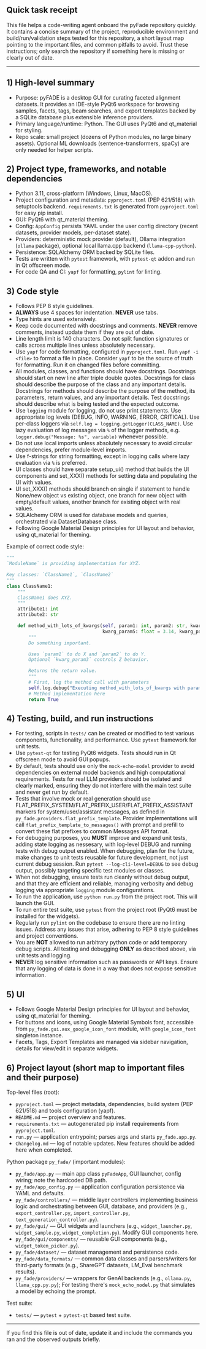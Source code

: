 ## Quick task receipt

This file helps a code-writing agent onboard the pyFade repository quickly. It contains a concise summary of the project, reproducible environment and build/run/validation steps tested for this repository, a short layout map pointing to the important files, and common pitfalls to avoid. Trust these instructions; only search the repository if something here is missing or clearly out of date.

---

## 1) High-level summary

- Purpose: pyFADE is a desktop GUI for curating faceted alignment datasets. It provides an IDE-style PyQt6 workspace for browsing samples, facets, tags, beam searches, and export templates backed by a SQLite database plus extensible inference providers.
- Primary language/runtime: Python. The GUI uses PyQt6 and qt_material for styling.
- Repo scale: small project (dozens of Python modules, no large binary assets). Optional ML downloads (sentence-transformers, spaCy) are only needed for helper scripts.

## 2) Project type, frameworks, and notable dependencies

- Python 3.11, cross-platform (Windows, Linux, MacOS).
- Project configuration and metadata: `pyproject.toml` (PEP 621/518) with setuptools backend. `requirements.txt` is generated from `pyproject.toml` for easy pip install.
- GUI: PyQt6 with qt_material theming.
- Config: `AppConfig` persists YAML under the user config directory (recent datasets, provider models, per-dataset state).
- Providers: deterministic mock provider (default), Ollama integration (`ollama` package), optional local llama.cpp backend (`llama-cpp-python`).
- Persistence: SQLAlchemy ORM backed by SQLite files.
- Tests are written with `pytest` framework, with `pytest-qt` addon and run in Qt offscreen mode.
- For code QA and CI: `yapf` for formatting, `pylint` for linting.

## 3) Code style
- Follows PEP 8 style guidelines.
- **ALWAYS** use 4 spaces for indentation. **NEVER** use tabs.
- Type hints are used extensively.
- Keep code documented with docstrings and comments. **NEVER** remove comments, instead update them if they are out of date.
- Line length limit is 140 characters. Do not split function signatures or calls across multiple lines unless absolutely necessary.
- Use `yapf` for code formatting, configured in `pyproject.toml`. Run `yapf -i <file>` to format a file in place. Consider `yapf` to be the source of truth for formatting. Run it on changed files before committing.
- All modules, classes, and functions should have docstrings. Docstrings should start on new line after triple double quotes. Docstrings for class should describe the purpose of the class and any important details. Docstrings for methods should describe the purpose of the method, its parameters, return values, and any important details. Test docstrings should describe what is being tested and the expected outcome.
- Use `logging` module for logging, do not use print statements. Use appropriate log levels (DEBUG, INFO, WARNING, ERROR, CRITICAL). Use per-class loggers via `self.log = logging.getLogger(CLASS_NAME)`. Use lazy evaluation of log messages via `%` of the logger methods, e.g. `logger.debug("Message: %s", variable)` whenever possible.
- Do not use local imports unless absolutely necessary to avoid circular dependencies, prefer module-level imports.
- Use f-strings for string formatting, except in logging calls where lazy evaluation via `%` is preferred.
- UI classes should have separate setup_ui() method that builds the UI components and set_XXX() methods for setting data and populating the UI with values.
- UI set_XXX() methods should branch on single if statement to handle None/new object vs existing object, one branch for new object with empty/default values, another branch for existing object with real values.
- SQLAlchemy ORM is used for database models and queries, orchestrated via DatasetDatabase class.
- Following Google Material Design principles for UI layout and behavior, using qt_material for theming.

Example of correct code style:
```python
"""
`ModuleName` is providing implementation for XYZ.

Key classes: `ClassName1`, `ClassName2`
"""
class ClassName1:
    """
    ClassName1 does XYZ.
    """
    attribute1: int
    attribute2: str

    def method_with_lots_of_kwargs(self, param1: int, param2: str, kwarg_param3: str = "default", kwarg_param4: int = 42,
                                   kwarg_param5: float = 3.14, kwarg_param6: bool = True) -> bool:
        """
        Do something important.

        Uses `param1` to do X and `param2` to do Y.
        Optional `kwarg_param3` controls Z behavior.

        Returns the return value.
        """
        # First, log the method call with parameters
        self.log.debug("Executing method_with_lots_of_kwargs with param1=%d, param2=%s", param1, param2)
        # Method implementation here
        return True
```

## 4) Testing, build, and run instructions
- For testing, scripts in `tests/` can be created or modified to test various components, functionality, and performance. Use `pytest` framework for unit tests.
- Use `pytest-qt` for testing PyQt6 widgets. Tests should run in Qt offscreen mode to avoid GUI popups.
- By default, tests should use only the `mock-echo-model` provider to avoid dependencies on external model backends and high computational requirements. Tests for real LLM providers should be isolated and clearly marked, ensuring they do not interfere with the main test suite and never get run by default.
- Tests that involve mock or real generation should use FLAT_PREFIX_SYSTEM/FLAT_PREFIX_USER/FLAT_PREFIX_ASSISTANT markers for system/user/assistant messages, as defined in `py_fade.providers.flat_prefix_template`. Provider implementations will call `flat_prefix_template_to_messages()` with prompt and prefill to convert these flat prefixes to common Messages API format.
- For debugging purposes, you **MUST** improve and expand unit tests, adding state logging as nessesary, with log-level DEBUG and running tests with debug output enabled. When debugging, plan for the future, make changes to unit tests reusable for future development, not just current debug session. Run `pytest --log-cli-level=DEBUG` to see debug output, possibly targeting specific test modules or classes.
- When not debugging, ensure tests run cleanly without debug output, and that they are efficient and reliable, managing verbosity and debug logging via appropriate `logging` module configurations.
- To run the application, use `python run.py` from the project root. This will launch the GUI.
- To run entire test suite, use `pytest` from the project root (PyQt6 must be installed for the widgets).
- Regularly run `pylint` on the codebase to ensure there are no linting issues. Address any issues that arise, adhering to PEP 8 style guidelines and project conventions.
- You are **NOT** allowed to run arbitrary python code or add temporary debug scripts. All testing and debugging **ONLY** as described above, via unit tests and logging.
- **NEVER** log sensitive information such as passwords or API keys. Ensure that any logging of data is done in a way that does not expose sensitive information.

## 5) UI
- Follows Google Material Design principles for UI layout and behavior, using qt_material for theming.
- For buttons and icons, using Google Material Symbols font, accessible from `py_fade.gui.aux_google_icon_font` module, with `google_icon_font` singleton instance.
- Facets, Tags, Export Templates are managed via sidebar navigation, details for view/edit in separate widgets.

## 6) Project layout (short map to important files and their purpose)

Top-level files (root):
- `pyproject.toml` — project metadata, dependencies, build system (PEP 621/518) and tools configuration (yapf).
- `README.md` — project overview and features.
- `requirements.txt` — autogenerated pip install requirements from `pyproject.toml`.
- `run.py` — application entrypoint; parses args and starts `py_fade.app.py`.
- `Changelog.md` — log of notable updates. New features should be added here when completed.

Python package `py_fade/` (important modules):
- `py_fade/app.py` — main app class `pyFadeApp`, GUI launcher, config wiring; note the hardcoded DB path.
- `py_fade/app_config.py` — application configuration persistence via YAML and defaults.
- `py_fade/controllers/` — middle layer controllers implementing business logic and orchestrating between GUI, database, and providers (e.g., `export_controller.py`, `import_controller.py`, `text_generation_controller.py`).
- `py_fade/gui/` — GUI widgets and launchers (e.g., `widget_launcher.py`, `widget_sample.py`, `widget_completion.py`). Modify GUI components here.
- `py_fade/gui/components/` — reusable GUI components (e.g., `widget_token_picker.py`).
- `py_fade/dataset/` — dataset management and persistence code.
- `py_fade/data_formats/` — common data classes and parsers/writers for third-party formats (e.g., ShareGPT datasets, LM_Eval benchmark results).
- `py_fade/providers/` — wrappers for GenAI backends (e.g., `ollama.py`, `llama_cpp.py.py`); For testing there's `mock_echo_model.py` that simulates a model by echoing the prompt.

Test suite:
- `tests/` — `pytest` + `pytest-qt` based test suite. 

---

If you find this file is out of date, update it and include the commands you ran and the observed outputs briefly.
